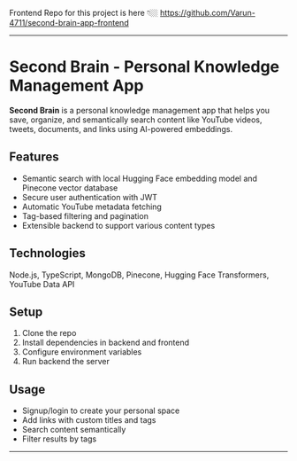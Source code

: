 Frontend Repo for this project is here 👇🏼
https://github.com/Varun-4711/second-brain-app-frontend

***

# Second Brain - Personal Knowledge Management App

**Second Brain** is a personal knowledge management app that helps you save, organize, and semantically search content like YouTube videos, tweets, documents, and links using AI-powered embeddings.

## Features

- Semantic search with local Hugging Face embedding model and Pinecone vector database
- Secure user authentication with JWT
- Automatic YouTube metadata fetching
- Tag-based filtering and pagination
- Extensible backend to support various content types

## Technologies

Node.js, TypeScript, MongoDB, Pinecone, Hugging Face Transformers, YouTube Data API

## Setup

1. Clone the repo  
2. Install dependencies in backend and frontend  
3. Configure environment variables  
4. Run backend the server

## Usage

- Signup/login to create your personal space  
- Add links with custom titles and tags  
- Search content semantically  
- Filter results by tags  

***
